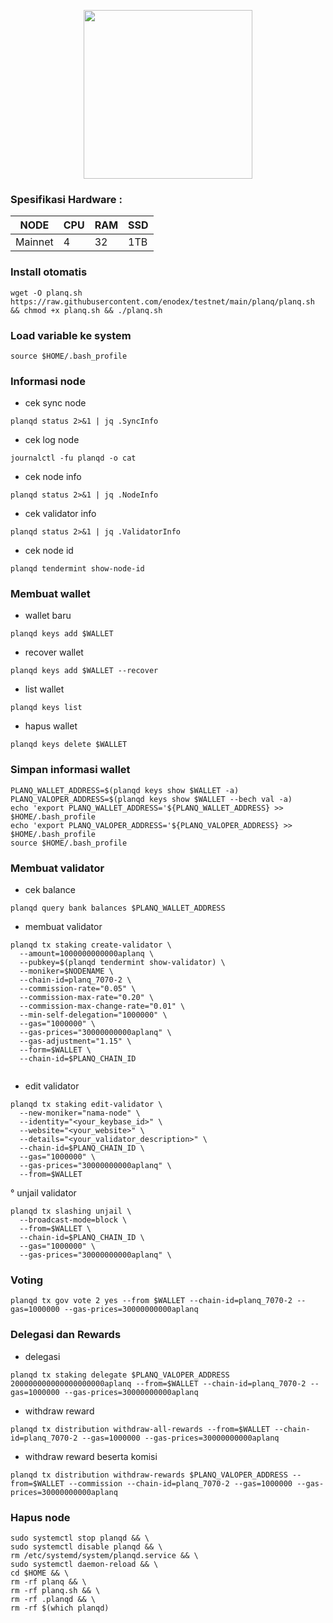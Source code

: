 <p align="center">
  <img width="270" height="auto" src="https://user-images.githubusercontent.com/108969749/208448900-1cd072da-d0cd-4d3b-b24c-11ae9db0ac76.png">
</p>



### Spesifikasi Hardware :
NODE  | CPU     | RAM      | SSD     |
| ------------- | ------------- | ------------- | -------- |
| Mainnet | 4          | 32         | 1TB  |

### Install otomatis
```
wget -O planq.sh https://raw.githubusercontent.com/enodex/testnet/main/planq/planq.sh && chmod +x planq.sh && ./planq.sh
```
### Load variable ke system
```
source $HOME/.bash_profile
```
### Informasi node

   * cek sync node
```
planqd status 2>&1 | jq .SyncInfo
```
   * cek log node
```
journalctl -fu planqd -o cat
```
   * cek node info
```
planqd status 2>&1 | jq .NodeInfo
```
   * cek validator info
```
planqd status 2>&1 | jq .ValidatorInfo
```
  * cek node id
```
planqd tendermint show-node-id
```

### Membuat wallet
   * wallet baru
```
planqd keys add $WALLET
```
   * recover wallet
```
planqd keys add $WALLET --recover
```
   * list wallet
```
planqd keys list
```
   * hapus wallet
```
planqd keys delete $WALLET
```
### Simpan informasi wallet
```
PLANQ_WALLET_ADDRESS=$(planqd keys show $WALLET -a)
PLANQ_VALOPER_ADDRESS=$(planqd keys show $WALLET --bech val -a)
echo 'export PLANQ_WALLET_ADDRESS='${PLANQ_WALLET_ADDRESS} >> $HOME/.bash_profile
echo 'export PLANQ_VALOPER_ADDRESS='${PLANQ_VALOPER_ADDRESS} >> $HOME/.bash_profile
source $HOME/.bash_profile
```

### Membuat validator
 * cek balance
```
planqd query bank balances $PLANQ_WALLET_ADDRESS
```
 * membuat validator
```
planqd tx staking create-validator \
  --amount=1000000000000aplanq \
  --pubkey=$(planqd tendermint show-validator) \
  --moniker=$NODENAME \
  --chain-id=planq_7070-2 \
  --commission-rate="0.05" \
  --commission-max-rate="0.20" \
  --commission-max-change-rate="0.01" \
  --min-self-delegation="1000000" \
  --gas="1000000" \
  --gas-prices="30000000000aplanq" \
  --gas-adjustment="1.15" \
  --form=$WALLET \
  --chain-id=$PLANQ_CHAIN_ID
  
```
 * edit validator
```
planqd tx staking edit-validator \
  --new-moniker="nama-node" \
  --identity="<your_keybase_id>" \
  --website="<your_website>" \
  --details="<your_validator_description>" \
  --chain-id=$PLANQ_CHAIN_ID \
  --gas="1000000" \
  --gas-prices="30000000000aplanq" \
  --from=$WALLET
```
 ° unjail validator
```
planqd tx slashing unjail \
  --broadcast-mode=block \
  --from=$WALLET \
  --chain-id=$PLANQ_CHAIN_ID \
  --gas="1000000" \
  --gas-prices="30000000000aplanq" \
```
### Voting
```
planqd tx gov vote 2 yes --from $WALLET --chain-id=planq_7070-2 --gas=1000000 --gas-prices=30000000000aplanq
```
### Delegasi dan Rewards
  * delegasi
```
planqd tx staking delegate $PLANQ_VALOPER_ADDRESS  200000000000000000000aplanq --from=$WALLET --chain-id=planq_7070-2 --gas=1000000 --gas-prices=30000000000aplanq
```
  * withdraw reward
```
planqd tx distribution withdraw-all-rewards --from=$WALLET --chain-id=planq_7070-2 --gas=1000000 --gas-prices=30000000000aplanq
```
  * withdraw reward beserta komisi
```
planqd tx distribution withdraw-rewards $PLANQ_VALOPER_ADDRESS --from=$WALLET --commission --chain-id=planq_7070-2 --gas=1000000 --gas-prices=30000000000aplanq
```

### Hapus node
```
sudo systemctl stop planqd && \
sudo systemctl disable planqd && \
rm /etc/systemd/system/planqd.service && \
sudo systemctl daemon-reload && \
cd $HOME && \
rm -rf planq && \
rm -rf planq.sh && \
rm -rf .planqd && \
rm -rf $(which planqd)
```
